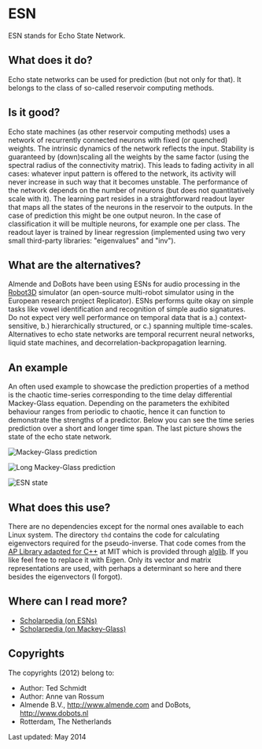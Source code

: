 <!-- Uses markdown syntax for neat display at github -->

# ESN
ESN stands for Echo State Network.

## What does it do?
Echo state networks can be used for prediction (but not only for that). It belongs to the class of so-called reservoir computing methods. 

## Is it good?
Echo state machines (as other reservoir computing methods) uses a network of recurrently connected neurons with fixed (or quenched) weights. The intrinsic dynamics of the network reflects the input. Stability is guaranteed by (down)scaling all the weights by the same factor (using the spectral radius of the connectivity matrix). This leads to fading activity in all cases: whatever input pattern is offered to the network, its activity will never increase in such way that it becomes unstable. The performance of the network depends on the number of neurons (but does not quantitatively scale with it). The learning part resides in a straightforward readout layer that maps all the states of the neurons in the reservoir to the outputs. In the case of prediction this might be one output neuron. In the case of classification it will be multiple neurons, for example one per class. The readout layer is trained by linear regression (implemented using two very small third-party libraries: "eigenvalues" and "inv").

## What are the alternatives?
Almende and DoBots have been using ESNs for audio processing in the [Robot3D](https://launchpad.net/robot3d) simulator (an open-source multi-robot simulator using in the European research project Replicator). ESNs performs quite okay on simple tasks like vowel identification and recognition of simple audio signatures. Do not expect very well performance on temporal data that is a.) context-sensitive, b.) hierarchically structured, or c.) spanning multiple time-scales. Alternatives to echo state networks are temporal recurrent neural networks, liquid state machines, and decorrelation-backpropagation learning.

## An example
An often used example to showcase the prediction properties of a method is the chaotic time-series corresponding to the time delay differential Mackey-Glass equation. Depending on the parameters the exhibited behaviour ranges from periodic to chaotic, hence it can function to demonstrate the strengths of a predictor. Below you can see the time series prediction over a short and longer time span. The last picture shows the state of the echo state network.

![Mackey-Glass prediction](https://github.com/mrquincle/esn/raw/master/doc/mackey_glass.png "Mackey-Glass time series prediction")

![Long Mackey-Glass prediction](https://github.com/mrquincle/esn/raw/master/doc/mackey_glass_long.png "Mackey-Glass time series prediction over longer time span")

![ESN state](https://github.com/mrquincle/esn/raw/master/doc/reservoir_state.jpg "Echo state network state")

## What does this use?

There are no dependencies except for the normal ones available to each Linux system. The directory `thd` contains the code for calculating eigenvectors required for the pseudo-inverse. That code comes from the [AP Library adapted for C++](http://stuff.mit.edu/afs/athena/course/16/16.225/dv/VTK/Utilities/vtkalglib/ap.english.html) at MIT which is provided through [alglib](http://www.alglib.net/). If you like feel free to replace it with Eigen. Only its vector and matrix representations are used, with perhaps a determinant so here and there besides the eigenvectors (I forgot).

## Where can I read more?
* [Scholarpedia (on ESNs)](http://www.scholarpedia.org/article/Echo_state_network)
* [Scholarpedia (on Mackey-Glass)](http://www.scholarpedia.org/article/Mackey-Glass_equation)

## Copyrights
The copyrights (2012) belong to:

- Author: Ted Schmidt
- Author: Anne van Rossum
- Almende B.V., http://www.almende.com and DoBots, http://www.dobots.nl
- Rotterdam, The Netherlands

Last updated: May 2014
